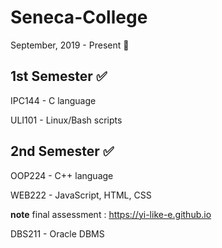 # Seneca-College
September, 2019 - Present :school:

1st Semester :white_check_mark:
-------------------------------------
IPC144 - C language 

ULI101 - Linux/Bash scripts


2nd Semester :white_check_mark:
-------------------------------------
OOP224 - C++ language

WEB222 - JavaScript, HTML, CSS

**note** final assessment : https://yi-like-e.github.io 

DBS211 - Oracle DBMS
